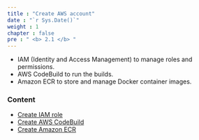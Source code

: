 ```yaml
---
title : "Create AWS account"
date : "`r Sys.Date()`"
weight : 1
chapter : false
pre : " <b> 2.1 </b> "
---
```


 - IAM (Identity and Access Management) to manage roles and permissions.
  - AWS CodeBuild to run the builds.
  - Amazon ECR to store and manage Docker container images.


 ### Content
 - [Create IAM role](2.1.1-createIAMrole/)
 - [Create AWS CodeBuild](2.1.2-createAWScodebuild/)
 - [Create Amazon ECR](2.1.1-createAmazonECR/)